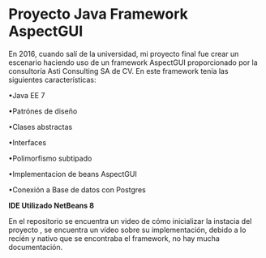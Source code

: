 # Proyecto Java Framework AspectGUI


En 2016, cuando salí de la universidad, mi proyecto final fue crear un escenario haciendo uso de un framework AspectGUI proporcionado por la consultoría Asti Consulting SA de CV. En este framework tenía las siguientes características:

•Java EE 7

•Patrónes de diseño

•Clases abstractas

•Interfaces

•Polimorfismo subtipado 

•Implementacion de beans AspectGUI

•Conexión a Base de datos con Postgres

**IDE Utilizado NetBeans 8**

En el repositorio se encuentra un video de cómo inicializar la instacia del proyecto , se encuentra un vídeo sobre su implementación, debido a lo recién y nativo que se encontraba el framework, no hay mucha documentación.

